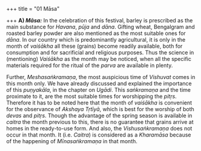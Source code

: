 +++
title = "01 Māsa"

+++
**A\) *Māsa:*** In the celebration of this festival, barley is prescribed as the main substance for *Havana*, *pūja* and *dāna*. Gifting wheat, Bengalgram and roasted barley powder are also mentioned as the most suitable ones for *dāna*. In our country which is predominantly agricultural, it is only in the month of *vaiśākha* all these \(grains\) become readily available, both for consumption and for sacrificial and religious purposes. Thus the science in \(mentioning\) *Vaiśākha* as the month may be noticed, when all the specific materials required for the ritual of the *parva* are available in plenty.

Further, *Meshasaṅkramaṇa*, the most auspicious time of *Vishuvat* comes in this month only. We have already discussed and explained the importance of this *puṇyakāla*, in the chapter on *Ugādi*. This *saṅkramaṇa* and the time proximate to it, are the most suitable times for worshipping the *pitṛs*. Therefore it has to be noted here that the month of *vaiśākha* is convenient for the observance of *Akshaya Tṛtīyā*, which is best for the worship of both *devas* and *pitṛs*. Though the advantage of the spring season is available in *caitra* the month previous to this, there is no guarantee that grains arrive at homes in the ready-to-use form. And also, the *Vishusaṅkramaṇa* does not occur in that month. It \(i.e. *Caitra*\) is considered as a *Kharamāsa* because of the happening of *Mīnasaṅkramaṇa* in that month.
